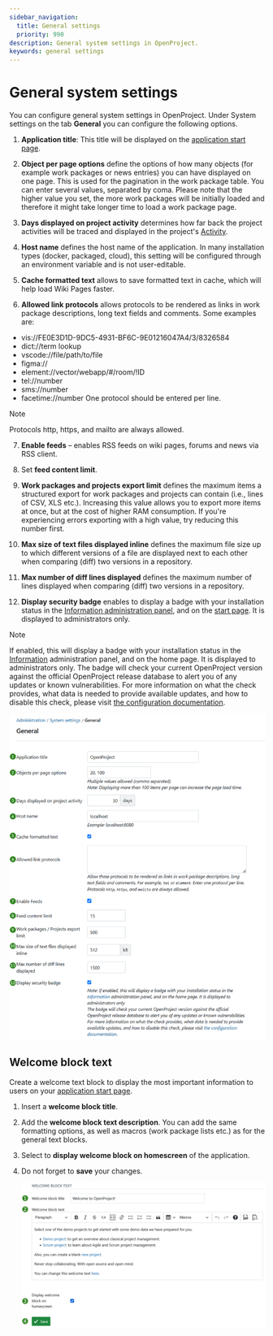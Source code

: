 ```yaml
---
sidebar_navigation:
  title: General settings
  priority: 990
description: General system settings in OpenProject.
keywords: general settings
---
```

# General system settings

You can configure general system settings in OpenProject. Under System settings on the tab **General** you can configure the following options.

1. **Application title**: This title will be displayed on the [application start page](../../../user-guide/home/).

2. **Object per page options** define the options of how many objects  (for example work packages or news entries) you can have displayed on one page. This is used for the pagination in the work package table. You can enter several values, separated by coma. Please note that the higher value you set, the more work packages will be initially loaded and therefore it might take longer time to load a work package page.

3. **Days displayed on project activity** determines how far back the project activities will be traced and displayed in the project's [Activity](../../../user-guide/activity).

4. **Host name** defines the host name of the application. In many installation types (docker, packaged, cloud), this setting will be configured through an environment variable and is not user-editable.

5. **Cache formatted text** allows to save formatted text in cache, which will help load Wiki Pages faster.

6. **Allowed link protocols** allows protocols to be rendered as links in work package descriptions, long text fields and comments. Some examples are: 
- vis://FE0E3D1D-9DC5-4931-BF6C-9E01216047A4/3/8326584
- dict://term lookup
- vscode://file/path/to/file
- figma://
- element://vector/webapp/#/room/!ID
- tel://number
- sms://number
- facetime://number
One protocol should be entered per line.
> [!NOTE]
> Protocols http, https, and mailto are always allowed. 
7. **Enable feeds** – enables RSS feeds on wiki pages, forums and news via RSS client.

8. Set **feed content limit**.

9. **Work packages and projects export limit** defines the maximum items a structured export for work packages and projects can contain (i.e., lines of CSV, XLS etc.). Increasing this value allows you to export more items at once, but at the cost of higher RAM consumption. If you're experiencing errors exporting with a high value, try reducing this number first.

10. **Max size of text files displayed inline** defines the maximum file size up to which different versions of a file are displayed next to each other when comparing (diff) two versions in a repository.

11. **Max number of diff lines displayed** defines the maximum number of lines displayed when comparing (diff) two versions in a repository.

12. **Display security badge** enables to display a badge with your installation status in the [Information administration panel](../../information), and on the [start page](../../../user-guide/home/). It is displayed to administrators only.

> [!NOTE]
> If enabled, this will display a badge with your installation status in the [Information](https://qa.openproject-edge.com/admin/info) administration panel, and on the home page. It is displayed to administrators only.
> The badge will check your current OpenProject version against the official OpenProject release database to alert you of any updates or known vulnerabilities. For more information on what the check provides, what data is needed to provide available updates, and how to disable this check, please visit [the configuration documentation](../../../system-admin-guide/information/#security-badge).

![General system settings in OpenProject administration](openproject_system_admin_guide_general_settings.png)

## Welcome block text

Create a welcome text block to display the most important information to users on your [application start page](../../../user-guide/home/).

1. Insert a **welcome block title**.

2. Add the **welcome block text description**. You can add the same formatting options, as well as macros (work package lists etc.) as for the general text blocks.

3. Select to **display welcome block on homescreen** of the application.

4. Do not forget to **save** your changes.

   ![Welcome block text settings in OpenProject administration](openproject_system_admin_guide_general_settings_welcome_message.png)
